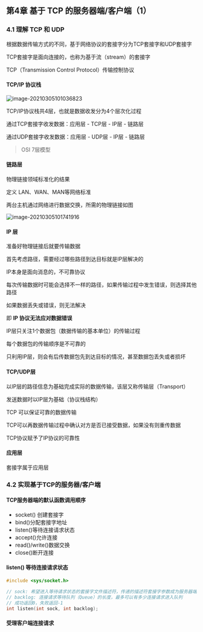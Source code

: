 ## 第4章 基于 TCP 的服务器端/客户端（1）

### 4.1 理解 TCP 和 UDP

根据数据传输方式的不同，基于网络协议的套接字分为TCP套接字和UDP套接字

TCP套接字是面向连接的，也称为基于流（stream）的套接字

TCP（Transmission Control Protocol）传输控制协议

#### TCP/IP 协议栈

![image-20210305101036823](https://i.loli.net/2021/03/05/nqjhB1r2KGpg5P8.png)

TCP/IP协议栈共4层，也就是数据收发分为4个层次化过程

通过TCP套接字收发数据：应用层 - TCP层 - IP层 - 链路层

通过UDP套接字收发数据：应用层 - UDP层 - IP层 - 链路层

> OSI 7层模型

#### 链路层 

物理链接领域标准化的结果

定义 LAN、WAN、MAN等网络标准

两台主机通过网络进行数据交换，所需的物理链接如图

![image-20210305101741916](https://i.loli.net/2021/03/05/YvkKPNZ9WV4nweO.png)

#### IP 层

准备好物理链接后就要传输数据

首先考虑路径，需要经过哪些路径到达目标就是IP层解决的

IP本身是面向消息的，不可靠协议

每次传输数据时可能会选择不一样的路径，如果传输过程中发生错误，则选择其他路径

如果数据丢失或错误，则无法解决

即 **IP 协议无法应对数据错误**

IP层只关注1个数据包（数据传输的基本单位）的传输过程

每个数据包的传输顺序是不可靠的

只利用IP层，则会有后传数据包先到达目标的情况，甚至数据包丢失或者损坏

#### TCP/UDP层

以IP层的路径信息为基础完成实际的数据传输，该层又称传输层（Transport）

发送数据时以IP层为基础（协议栈结构）

TCP 可以保证可靠的数据传输

TCP可以再数据传输过程中确认对方是否已接受数据，如果没有则重传数据

TCP协议赋予了IP协议的可靠性

#### 应用层

套接字属于应用层

### 4.2 实现基于TCP的服务器/客户端

#### TCP服务器端的默认函数调用顺序

- socket() 创建套接字
- bind()分配套接字地址
- listen()等待连接请求状态
- accept()允许连接
- read()/write()数据交换
- close()断开连接

#### listen() 等待连接请求状态

```c
#include <sys/socket.h>

// sock: 希望进入等待请求状态的套接字文件描述符，传递的描述符套接字参数成为服务器端套接字（监听套接字）
// backlog: 连接请求等待队列（Queue）的长度，最多可以有多少连接请求进入队列
// 成功返回0，失败返回-1
int listen(int sock, int backlog);
```

#### 受理客户端连接请求





